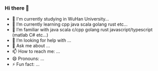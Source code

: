 ### Hi there 👋

<!--
**For-December/For-December** is a ✨ _special_ ✨ repository because its `README.md` (this file) appears on your GitHub profile.

Here are some ideas to get you started:

- 🔭 I’m currently working on ...
- 🌱 I’m currently learning ...
- 👯 I’m looking to collaborate on ...
- 🤔 I’m looking for help with ...
- 💬 Ask me about ...
- 📫 How to reach me: ...
- 😄 Pronouns: ...
- ⚡ Fun fact: ...
-->

<!-- - 🔭 I’m currently working on Netife... -->
- 🏫 I'm currently studying in WuHan University...
- 🌱 I’m currently learning cpp java scala golang rust etc...
- 👯 I’m familiar with java scala c/cpp golang rust javascript/typescript \(matlab C# etc...\)
- 🤔 I’m looking for help with ...
- 💬 Ask me about ...
- 📫 How to reach me: ...
- 😄 Pronouns: ...
- ⚡ Fun fact: ...

<!-- [![Top Langs](https://github-readme-stats.vercel.app/api/top-langs/?username=For-December)](https://github.com/For-December/)-->
<!-- <div align="center"> <img src="https://github-readme-stats.vercel.app/api/top-langs/?username=For-December&hide_title=true&hide_border=true&layout=compact&langs_count=6&text_color=000&icon_color=fff&bg_color=0,52fa5a,4dfcff,c64dff&theme=graywhite" /> </div> -->

<!-- ![Top Langs](https://github-readme-stats.vercel.app/api/top-langs/?username=For-December&layout=compact&theme=tokyonight) -->
